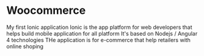 # Woocommerce
My first Ionic application
Ionic is the app platform for web developers that helps build mobile application for all platform
It's based on Nodejs / Angular 4 technologies
THe application is for e-commerce that help retailers with online shoping

